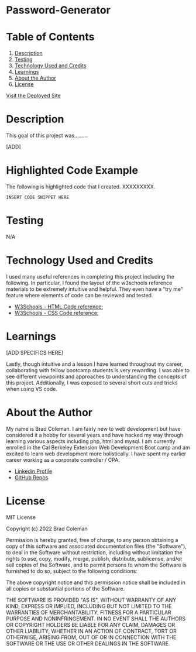 # **Password-Generator**


# **Table of Contents**
1. [Description](#description)
2. [Testing](#testing)
3. [Technology Used and Credits](#technology-used-and-credits)
4. [Learnings](#learnings)
5. [About the Author](#about-the-author)
6. [License](#license)

[Visit the Deployed Site](https://bradcoleman60.github.io/passward-generator/)


# **Description**

This goal of this project was.........

[ADD]

# **Highlighted Code Example**

The following is highlighted code that I created.  XXXXXXXXX.  

```
INSERT CODE SNIPPET HERE

```

# **Testing** 

N/A

# **Technology Used and Credits**

I used many useful references in completing this project including the following.  In particular, I found the layout of the w3schools reference materials to be extremely intuitive and helpful.  They even have a "try me" feature where elements of code can be reviewed and tested. 

- [W3Schools - HTML Code reference:](https://www.w3schools.com/html/default.asp)
- [W3Schools - CSS Code reference:](https://www.w3schools.com/css/default.asp)


# **Learnings**

[ADD SPECIFICS HERE]

Lastly, though intuitive and a lesson I have learned throughout my career, collaborating with fellow bootcamp students is very rewarding.  I was able to see different viewpoints and approaches to understanding the concepts of this project.  Additionally, I was exposed to several short cuts and tricks when using VS code.   

# **About the Author**

My name is Brad Coleman. I am fairly new to web development but have considered it a hobby for several years and have hacked my way through learning various aspects including php, html and mysql.  I am currently enrolled in the Cal Berkeley Extension Web Development Boot camp and am excited to learn web development more holistically.  I have spent my earlier career working as a corporate controller / CPA.

- [Linkedin Profile](https://www.linkedin.com/in/brad-coleman-109529/)
- [GitHub Repos](https://github.com/bradcoleman60?tab=repositories)


# **License**

MIT License

Copyright (c) 2022 Brad Coleman

Permission is hereby granted, free of charge, to any person obtaining a copy
of this software and associated documentation files (the "Software"), to deal
in the Software without restriction, including without limitation the rights
to use, copy, modify, merge, publish, distribute, sublicense, and/or sell
copies of the Software, and to permit persons to whom the Software is
furnished to do so, subject to the following conditions:

The above copyright notice and this permission notice shall be included in all
copies or substantial portions of the Software.

THE SOFTWARE IS PROVIDED "AS IS", WITHOUT WARRANTY OF ANY KIND, EXPRESS OR
IMPLIED, INCLUDING BUT NOT LIMITED TO THE WARRANTIES OF MERCHANTABILITY,
FITNESS FOR A PARTICULAR PURPOSE AND NONINFRINGEMENT. IN NO EVENT SHALL THE
AUTHORS OR COPYRIGHT HOLDERS BE LIABLE FOR ANY CLAIM, DAMAGES OR OTHER
LIABILITY, WHETHER IN AN ACTION OF CONTRACT, TORT OR OTHERWISE, ARISING FROM,
OUT OF OR IN CONNECTION WITH THE SOFTWARE OR THE USE OR OTHER DEALINGS IN THE
SOFTWARE.